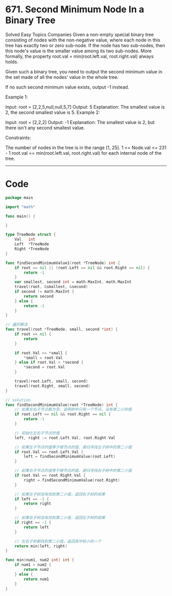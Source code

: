# 671. Second Minimum Node In a Binary Tree

Solved
Easy
Topics
Companies
Given a non-empty special binary tree consisting of nodes with the non-negative value, where each node in this tree has exactly two or zero sub-node. If the node has two sub-nodes, then this node's value is the smaller value among its two sub-nodes. More formally, the property root.val = min(root.left.val, root.right.val) always holds.

Given such a binary tree, you need to output the second minimum value in the set made of all the nodes' value in the whole tree.

If no such second minimum value exists, output -1 instead.

Example 1:

Input: root = [2,2,5,null,null,5,7]
Output: 5
Explanation: The smallest value is 2, the second smallest value is 5.
Example 2:

Input: root = [2,2,2]
Output: -1
Explanation: The smallest value is 2, but there isn't any second smallest value.

Constraints:

The number of nodes in the tree is in the range [1, 25].
1 <= Node.val <= 231 - 1
root.val == min(root.left.val, root.right.val) for each internal node of the tree.

---

# Code

```go
package main

import "math"

func main() {

}

type TreeNode struct {
	Val   int
	Left  *TreeNode
	Right *TreeNode
}

func findSecondMinimumValue1(root *TreeNode) int {
	if root == nil || (root.Left == nil && root.Right == nil) {
		return -1
	}
	var smallest, second int = math.MaxInt, math.MaxInt
	travel(root, &smallest, &second)
	if second != math.MaxInt {
		return second
	} else {
		return -1
	}
}

// 遍历解法
func travel(root *TreeNode, small, second *int) {
	if root == nil {
		return
	}

	if root.Val <= *small {
		*small = root.Val
	} else if root.Val < *second {
		*second = root.Val
	}

	travel(root.Left, small, second)
	travel(root.Right, small, second)
}

// solution
func findSecondMinimumValue(root *TreeNode) int {
	// 如果左右子节点都为空，说明树中只有一个节点，没有第二小的值
	if root.Left == nil && root.Right == nil {
		return -1
	}

	// 初始化左右子节点的值
	left, right := root.Left.Val, root.Right.Val

	// 如果左子节点的值等于根节点的值，递归寻找左子树中的第二小值
	if root.Val == root.Left.Val {
		left = findSecondMinimumValue(root.Left)
	}

	// 如果右子节点的值等于根节点的值，递归寻找右子树中的第二小值
	if root.Val == root.Right.Val {
		right = findSecondMinimumValue(root.Right)
	}

	// 如果左子树没有找到第二小值，返回右子树的结果
	if left == -1 {
		return right
	}

	// 如果右子树没有找到第二小值，返回左子树的结果
	if right == -1 {
		return left
	}

	// 左右子树都找到第二小值，返回其中较小的一个
	return min(left, right)
}

func min(num1, num2 int) int {
	if num1 > num2 {
		return num2
	} else {
		return num1
	}
}
```

